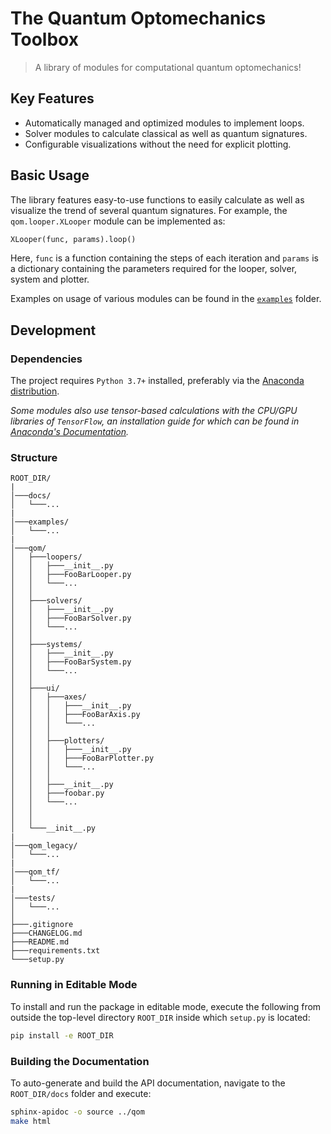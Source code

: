 # The Quantum Optomechanics Toolbox

> A library of modules for computational quantum optomechanics!

## Key Features

* Automatically managed and optimized modules to implement loops.
* Solver modules to calculate classical as well as quantum signatures.
* Configurable visualizations without the need for explicit plotting.

## Basic Usage

The library features easy-to-use functions to easily calculate as well as visualize the trend of several quantum signatures.
For example, the `qom.looper.XLooper` module can be implemented as:

```python
XLooper(func, params).loop()
```

Here, `func` is a function containing the steps of each iteration and `params` is a dictionary containing the parameters required for the looper, solver, system and plotter.

Examples on usage of various modules can be found in the [`examples`](./examples) folder.

## Development

### Dependencies

The project requires `Python 3.7+` installed, preferably via the [Anaconda distribution](https://www.anaconda.com/products/individual).

*Some modules also use tensor-based calculations with the CPU/GPU libraries of `TensorFlow`, an installation guide for which can be found in [Anaconda's  Documentation](https://docs.anaconda.com/anaconda/user-guide/tasks/tensorflow/).*

### Structure

```
ROOT_DIR/
|
│───docs/
│   └───...
|
│───examples/
│   └───...
|
│───qom/
│   ├───loopers/
│   │   ├───__init__.py
│   │   ├───FooBarLooper.py
│   │   └───...
│   │   
│   ├───solvers/
│   │   ├───__init__.py
│   │   ├───FooBarSolver.py
│   │   └───...
│   │   
│   ├───systems/
│   │   ├───__init__.py
│   │   ├───FooBarSystem.py
│   │   └───...
│   │   
│   ├───ui/
│   │   ├───axes/
│   │   │   ├───__init__.py
│   │   │   ├───FooBarAxis.py
│   │   │   └───...
│   │   │
│   │   ├───plotters/
│   │   │   ├───__init__.py
│   │   │   ├───FooBarPlotter.py
│   │   │   └───...
│   │   │
│   │   ├───__init__.py
│   │   ├───foobar.py
│   │   └───...
│   │   
│   │   
│   └───__init__.py
|
│───qom_legacy/
│   └───...
|
│───qom_tf/
│   └───...
|
│───tests/
│   └───...
│
├───.gitignore
├───CHANGELOG.md
├───README.md
├───requirements.txt
└───setup.py
```

### Running in Editable Mode

To install and run the package in editable mode, execute the following from outside the top-level directory `ROOT_DIR` inside which `setup.py` is located:

```bash
pip install -e ROOT_DIR
```


### Building the Documentation

To auto-generate and build the API documentation, navigate to the `ROOT_DIR/docs` folder and execute:

```bash
sphinx-apidoc -o source ../qom
make html
```

